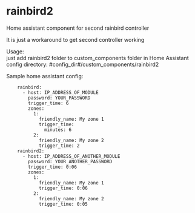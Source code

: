 # rainbird2
Home assistant component for second rainbird controller

<p>
It is just a workaround to get second controller working

Usage:  
just add rainbird2 folder to custom_components folder in Home Assistant config directory: #config_dir#/custom_components/rainbird2


Sample home assistant config:  
</p>

        rainbird:
          - host: IP_ADDRESS_OF_MODULE
            password: YOUR_PASSWORD
            trigger_time: 6
            zones:
              1:
                friendly_name: My zone 1
                trigger_time:
                  minutes: 6
              2:
                friendly_name: My zone 2
                trigger_time: 2
        rainbird2:
          - host: IP_ADDRESS_OF_ANOTHER_MODULE
            password: YOUR_ANOTHER_PASSWORD
            trigger_time: 0:06
            zones:
              1:
                friendly_name: My zone 1
                trigger_time: 0:06
              2:
                friendly_name: My zone 2
                trigger_time: 0:05
